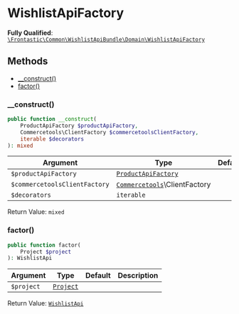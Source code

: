 #  WishlistApiFactory

**Fully Qualified**: [`\Frontastic\Common\WishlistApiBundle\Domain\WishlistApiFactory`](../../../../src/php/WishlistApiBundle/Domain/WishlistApiFactory.php)

## Methods

* [__construct()](#__construct)
* [factor()](#factor)

### __construct()

```php
public function __construct(
    ProductApiFactory $productApiFactory,
    Commercetools\ClientFactory $commercetoolsClientFactory,
    iterable $decorators
): mixed
```

Argument|Type|Default|Description
--------|----|-------|-----------
`$productApiFactory`|[`ProductApiFactory`](../../ProductApiBundle/Domain/ProductApiFactory.md)||
`$commercetoolsClientFactory`|[`Commercetools`](../../ProductApiBundle/Domain/ProductApi/Commercetools.md)\ClientFactory||
`$decorators`|`iterable`||

Return Value: `mixed`

### factor()

```php
public function factor(
    Project $project
): WishlistApi
```

Argument|Type|Default|Description
--------|----|-------|-----------
`$project`|[`Project`](../../ReplicatorBundle/Domain/Project.md)||

Return Value: [`WishlistApi`](WishlistApi.md)


